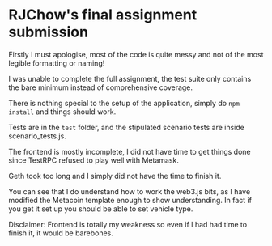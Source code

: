 # RJChow's final assignment submission

Firstly I must apologise, most of the code is quite messy and not of the most legible formatting or naming!

I was unable to complete the full assignment, the test suite only contains the bare minimum instead of comprehensive coverage.

There is nothing special to the setup of the application, simply do `npm install` and things should work.

Tests are in the `test` folder, and the stipulated scenario tests are inside scenario_tests.js.

The frontend is mostly incomplete, I did not have time to get things done since TestRPC refused to play well with Metamask.

Geth took too long and I simply did not have the time to finish it.

You can see that I do understand how to work the web3.js bits, as I have modified the Metacoin template enough to show understanding. In fact if you get it set up you should be able to set vehicle type.

Disclaimer: Frontend is totally my weakness so even if I had had time to finish it, it would be barebones.



